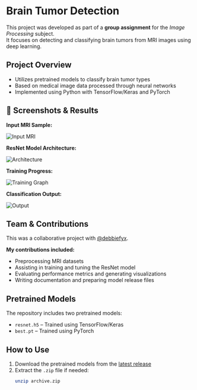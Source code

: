 # Brain Tumor Detection

This project was developed as part of a **group assignment** for the *Image Processing* subject.  
It focuses on detecting and classifying brain tumors from MRI images using deep learning.

## Project Overview

- Utilizes pretrained models to classify brain tumor types
- Based on medical image data processed through neural networks
- Implemented using Python with TensorFlow/Keras and PyTorch

## 📸 Screenshots & Results

**Input MRI Sample:**

![Input MRI](https://i.imgur.com/z3ZpBze.png)

**ResNet Model Architecture:**

![Architecture](https://i.imgur.com/rhtq6Q2.png)

**Training Progress:**

![Training Graph](https://i.imgur.com/ngpPZpN.png)

**Classification Output:**

![Output](https://i.imgur.com/w8LDJ95.png)

## Team & Contributions

This was a collaborative project with [@debbiefyx](https://github.com/debbiefyx).

**My contributions included:**
- Preprocessing MRI datasets
- Assisting in training and tuning the ResNet model
- Evaluating performance metrics and generating visualizations
- Writing documentation and preparing model release files

## Pretrained Models

The repository includes two pretrained models:

- `resnet.h5` – Trained using TensorFlow/Keras
- `best.pt` – Trained using PyTorch

## How to Use

1. Download the pretrained models from the [latest release](https://github.com/debbiefyx/brain_tumor_detection/releases/tag/v1.0)
2. Extract the `.zip` file if needed:
   ```bash
   unzip archive.zip
